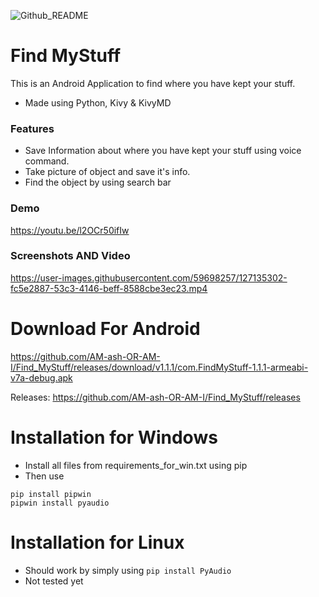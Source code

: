 ![Github_README](https://user-images.githubusercontent.com/59698257/125396707-83db0500-e3ca-11eb-8eda-c30297c2d38e.png)




# Find MyStuff
This is an Android Application to find where you have kept your stuff.
* Made using Python, Kivy & KivyMD
### Features
* Save Information about where you have kept your stuff using voice command.
* Take picture of object and save it's info.
* Find the object by using search bar
### Demo
https://youtu.be/l2OCr50ifIw
### Screenshots AND Video
https://user-images.githubusercontent.com/59698257/127135302-fc5e2887-53c3-4146-beff-8588cbe3ec23.mp4

# Download For Android 
https://github.com/AM-ash-OR-AM-I/Find_MyStuff/releases/download/v1.1.1/com.FindMyStuff-1.1.1-armeabi-v7a-debug.apk

Releases: https://github.com/AM-ash-OR-AM-I/Find_MyStuff/releases
# Installation for Windows
* Install all files from requirements_for_win.txt using pip
* Then use 
```
pip install pipwin
pipwin install pyaudio
```
# Installation for Linux
* Should work by simply using `pip install PyAudio`
* Not tested yet

